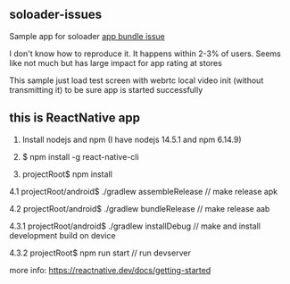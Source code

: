 ## soloader-issues ##

Sample app for soloader [app bundle issue](https://github.com/facebook/SoLoader/issues/76)

I don't know how to reproduce it. It happens within 2-3% of users. Seems like not much but has large impact for app rating at stores

This sample just load test screen with webrtc local video init (without transmitting it) to be sure app is started successfully

## this is ReactNative app ##

1. Install nodejs and npm (I have nodejs 14.5.1 and npm 6.14.9)

2. $ npm install -g react-native-cli

3. projectRoot$ npm install

4.1 projectRoot/android$ ./gradlew assembleRelease // make release apk

4.2 projectRoot/android$ ./gradlew bundleRelease // make release aab

4.3.1 projectRoot/android$ ./gradlew installDebug // make and install development build on device

4.3.2 projectRoot$ npm run start // run devserver

more info: https://reactnative.dev/docs/getting-started
